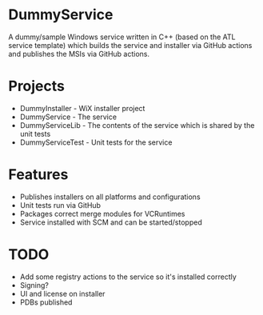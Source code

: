 # DummyService

A dummy/sample Windows service written in C++ (based on the ATL service template) which builds the service and installer via GitHub actions and publishes the MSIs via GitHub actions.

# Projects
 - DummyInstaller - WiX installer project
 - DummyService - The service
 - DummyServiceLib - The contents of the service which is shared by the unit tests
 - DummyServiceTest - Unit tests for the service

 # Features
 - Publishes installers on all platforms and configurations
 - Unit tests run via GitHub
 - Packages correct merge modules for VCRuntimes
 - Service installed with SCM and can be started/stopped

# TODO
 - Add some registry actions to the service so it's installed correctly
 - Signing?
 - UI and license on installer
 - PDBs published
